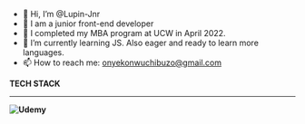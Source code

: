 - 👋 Hi, I’m @Lupin-Jnr
- 👀 I am a junior front-end developer
- 🌱 I completed my MBA program at UCW in April 2022.
- 💞️ I’m currently learning JS. Also eager and ready to learn more languages.
- 📫 How to reach me: onyekonwuchibuzo@gmail.com

<!---
Lupin-Jnr/Lupin-Jnr is a ✨ special ✨ repository because its `README.md` (this file) appears on your GitHub profile.
You can click the Preview link to take a look at your changes.
--->

<strong>TECH STACK<strong/>
<hr>

  ![Udemy](https://img.shields.io/badge/Udemy-A435F0?style=for-the-badge&logo=Udemy&logoColor=white)
